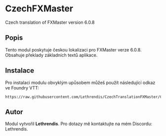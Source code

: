
# CzechFXMaster

Czech translation of FXMaster version 6.0.8

## Popis
Tento modul poskytuje českou lokalizaci pro FXMaster verze 6.0.8. Obsahuje překlady základních textů aplikace.

## Instalace
Pro instalaci modulu obvyklým upůsobem můžeš použít následující odkaz ve Foundry VTT:

```
https://raw.githubusercontent.com/Lethrendis/CzechTranslationFXMaster/Core12/module.json
```

## Autor
Modul vytvořil **Lethrendis**. Pro dotazy mě kontaktujte na mém Discordu: Lethrendis.
